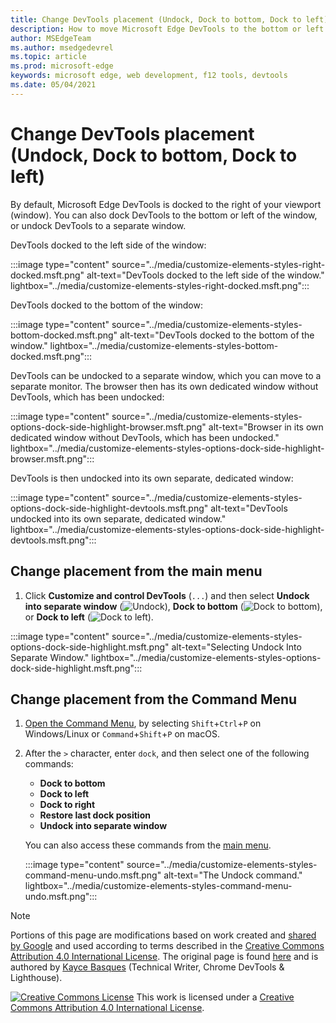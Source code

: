 ```yaml
---
title: Change DevTools placement (Undock, Dock to bottom, Dock to left)
description: How to move Microsoft Edge DevTools to the bottom or left of your viewport, or to a separate window.
author: MSEdgeTeam
ms.author: msedgedevrel
ms.topic: article
ms.prod: microsoft-edge
keywords: microsoft edge, web development, f12 tools, devtools
ms.date: 05/04/2021
---
```

<!-- Copyright Kayce Basques

   Licensed under the Apache License, Version 2.0 (the "License");
   you may not use this file except in compliance with the License.
   You may obtain a copy of the License at

       https://www.apache.org/licenses/LICENSE-2.0

   Unless required by applicable law or agreed to in writing, software
   distributed under the License is distributed on an "AS IS" BASIS,
   WITHOUT WARRANTIES OR CONDITIONS OF ANY KIND, either express or implied.
   See the License for the specific language governing permissions and
   limitations under the License.  -->
# Change DevTools placement (Undock, Dock to bottom, Dock to left)

By default, Microsoft Edge DevTools is docked to the right of your viewport (window).  You can also dock DevTools to the bottom or left of the window, or undock DevTools to a separate window.

DevTools docked to the left side of the window:

:::image type="content" source="../media/customize-elements-styles-right-docked.msft.png" alt-text="DevTools docked to the left side of the window." lightbox="../media/customize-elements-styles-right-docked.msft.png":::

DevTools docked to the bottom of the window:

:::image type="content" source="../media/customize-elements-styles-bottom-docked.msft.png" alt-text="DevTools docked to the bottom of the window." lightbox="../media/customize-elements-styles-bottom-docked.msft.png":::

DevTools can be undocked to a separate window, which you can move to a separate monitor.  The browser then has its own dedicated window without DevTools, which has been undocked:

:::image type="content" source="../media/customize-elements-styles-options-dock-side-highlight-browser.msft.png" alt-text="Browser in its own dedicated window without DevTools, which has been undocked." lightbox="../media/customize-elements-styles-options-dock-side-highlight-browser.msft.png":::

DevTools is then undocked into its own separate, dedicated window:

:::image type="content" source="../media/customize-elements-styles-options-dock-side-highlight-devtools.msft.png" alt-text="DevTools undocked into its own separate, dedicated window." lightbox="../media/customize-elements-styles-options-dock-side-highlight-devtools.msft.png":::


<!-- ====================================================================== -->
## Change placement from the main menu

1.  Click **Customize and control DevTools** (`...`) and then select **Undock into separate window** (![Undock](../media/undock-icon.msft.png)), **Dock to bottom** (![Dock to bottom](../media/bottom-icon.msft.png)), or **Dock to left** (![Dock to left](../media/left-icon.msft.png)).

:::image type="content" source="../media/customize-elements-styles-options-dock-side-highlight.msft.png" alt-text="Selecting Undock Into Separate Window." lightbox="../media/customize-elements-styles-options-dock-side-highlight.msft.png":::


<!-- ====================================================================== -->
## Change placement from the Command Menu

1.  [Open the Command Menu](../command-menu/index.md), by selecting `Shift`+`Ctrl`+`P` on Windows/Linux or `Command`+`Shift`+`P` on macOS.
1.  After the `>` character, enter `dock`, and then select one of the following commands:

    *  **Dock to bottom**
    *  **Dock to left**
    *  **Dock to right**
    *  **Restore last dock position**
    *  **Undock into separate window**

    You can also access these commands from the [main menu](#change-placement-from-the-main-menu).

    :::image type="content" source="../media/customize-elements-styles-command-menu-undo.msft.png" alt-text="The Undock command." lightbox="../media/customize-elements-styles-command-menu-undo.msft.png":::


<!-- ====================================================================== -->
> [!NOTE]
> Portions of this page are modifications based on work created and [shared by Google](https://developers.google.com/terms/site-policies) and used according to terms described in the [Creative Commons Attribution 4.0 International License](https://creativecommons.org/licenses/by/4.0).
> The original page is found [here](https://developers.google.com/web/tools/chrome-devtools/customize/placement) and is authored by [Kayce Basques](https://developers.google.com/web/resources/contributors#kayce-basques) (Technical Writer, Chrome DevTools \& Lighthouse).

[![Creative Commons License](https://i.creativecommons.org/l/by/4.0/88x31.png)](https://creativecommons.org/licenses/by/4.0)
This work is licensed under a [Creative Commons Attribution 4.0 International License](https://creativecommons.org/licenses/by/4.0).
